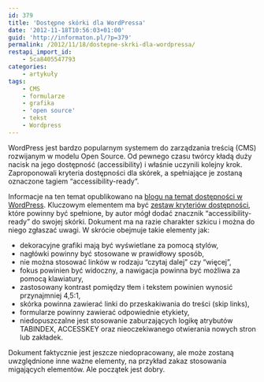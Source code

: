 ```yaml
---
id: 379
title: 'Dostępne skórki dla WordPressa'
date: '2012-11-18T10:56:03+01:00'
guid: 'http://informaton.pl/?p=379'
permalink: /2012/11/18/dostepne-skrki-dla-wordpressa/
restapi_import_id:
    - 5ca8405547793
categories:
    - artykuły
tags:
    - CMS
    - formularze
    - grafika
    - 'open source'
    - tekst
    - Wordpress
---
```


WordPress jest bardzo popularnym systemem do zarządzania treścią (CMS) rozwijanym w modelu Open Source. Od pewnego czasu twórcy kładą duży nacisk na jego dostępność (accessibility) i właśnie uczynili kolejny krok. Zaproponowali kryteria dostępności dla skórek, a spełniające je zostaną oznaczone tagiem “accessibility-ready”.

Informacje na ten temat opublikowano na [blogu na temat dostępności w WordPress](http://make.wordpress.org/accessibility/2012/11/12/weve-now-completed-the-draft-theme-accessibility-audit/). Kluczowym elementem ma być [zestaw kryteriów dostępności](http://make.wordpress.org/accessibility/theme-accessibility-audit-draft-proposal/), które powinny być spełnione, by autor mógł dodać znacznik “accessibility-ready” do swojej skórki. Dokument ma na razie charakter szkicu i można do niego zgłaszać uwagi. W skrócie obejmuje takie elementy jak:

- dekoracyjne grafiki mają być wyświetlane za pomocą stylów,
- nagłówki powinny być stosowane w prawidłowy sposób,
- nie można stosować linków w rodzaju “czytaj dalej” czy “więcej”,
- fokus powinien być widoczny, a nawigacja powinna być możliwa za pomocą klawiatury,
- zastosowany kontrast pomiędzy tłem i tekstem powinien wynosić przynajmniej 4,5:1,
- skórka powinna zawierać linki do przeskakiwania do treści (skip links),
- formularze powinny zawierać odpowiednie etykiety,
- niedopuszczalne jest stosowanie zaburzających logikę atrybutów TABINDEX, ACCESSKEY oraz nieoczekiwanego otwierania nowych stron lub zakładek.

Dokument faktycznie jest jeszcze niedopracowany, ale może zostaną uwzględnione inne ważne elementy, na przykład zakaz stosowania migających elementów. Ale początek jest dobry.
